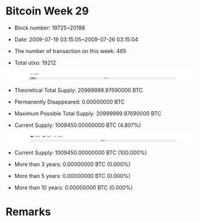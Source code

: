 # Bitcoin Week 29

- Block number: 19725~20188

- Date: 2009-07-19 03:15:05~2009-07-26 03:15:04

- The number of transaction on this week: 465

- Total utxo: 19212

![](../images/mined_week29.png)

- Theoretical Total Supply: 20999999.97690000 BTC

- Permanently Disappeared: 0.00000000 BTC

- Maximum Possible Total Supply: 20999999.97690000 BTC

- Current Supply: 1009450.00000000 BTC (4.807%)

![](../images/year_week29.png)


- Current Supply: 1009450.00000000 BTC (100.000%)

- More than 3 years: 0.00000000 BTC (0.000%)

- More than 5 years: 0.00000000 BTC (0.000%)

- More than 10 years: 0.00000000 BTC (0.000%)

# Remarks

